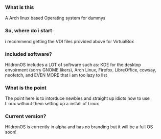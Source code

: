 ### What is this ###
A Arch linux based Operating system for dummys
### So, where do i start ###
i recommend getting the VDI files provided above for VirtualBox
### included software? ###
HildronOS includes a LOT of software such as:
KDE for the desktop envoirment (sorry GNOME likers), Arch Linux, Firefox, LibreOffice, cowsay, neofetch, and EVEN MORE that i am too lazy to list
### What is the point ###
The point here is to intorduce newbies and straight up idiots how to use Linux without them setting up a install of Linux
### Current version? ###
HildronOS is currently in alpha and has no branding but it will be a full OS soon!
